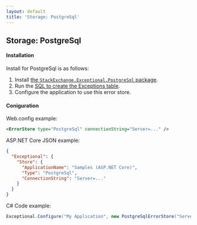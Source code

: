 ```yaml
---
layout: default
title: 'Storage: PostgreSql'
---
```

## Storage: PostgreSql

#### Installation
Install for PostgreSql is as follows:

1. Install [the `StackExchange.Exceptional.PostgreSql` package](https://www.nuget.org/packages/StackExchange.Exceptional.PostgreSql).
2. Run the [SQL to create the Exceptions table][PostgreSql].
3. Configure the application to use this error store.

#### Coniguration
Web.config example:
```xml
<ErrorStore type="PostgreSql" connectionString="Server=..." />
```

ASP.NET Core JSON example:
```json
{
  "Exceptional": {
    "Store": {
      "ApplicationName": "Samples (ASP.NET Core)",
      "Type": "PostgreSql",
      "ConnectionString": "Server=..."
    }
  }
}
```

C# Code example:
```c#
Exceptional.Configure("My Application", new PostgreSqlErrorStore("Server=..."));
```

[PostgreSql]: https://github.com/NickCraver/StackExchange.Exceptional/blob/master/DBScripts/PostgreSql.sql